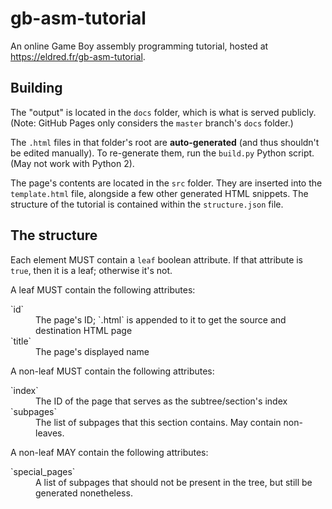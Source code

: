 # gb-asm-tutorial

An online Game Boy assembly programming tutorial, hosted at https://eldred.fr/gb-asm-tutorial.


## Building

The "output" is located in the `docs` folder, which is what is served publicly. (Note: GitHub Pages only considers the `master` branch's `docs` folder.)

The `.html` files in that folder's root are **auto-generated** (and thus shouldn't be edited manually). To re-generate them, run the `build.py` Python script. (May not work with Python 2).


The page's contents are located in the `src` folder. They are inserted into the `template.html` file, alongside a few other generated HTML snippets. The structure of the tutorial is contained within the `structure.json` file.


## The structure

Each element MUST contain a `leaf` boolean attribute. If that attribute is `true`, then it is a leaf; otherwise it's not.

A leaf MUST contain the following attributes:
<dl>
    <dt>`id`</dt><dd>The page's ID; `.html` is appended to it to get the source and destination HTML page</dd>
    <dt>`title`</dt><dd>The page's displayed name</dd>
</dl>

A non-leaf MUST contain the following attributes:
<dl>
    <dt>`index`</dt><dd>The ID of the page that serves as the subtree/section's index</dd>
    <dt>`subpages`</dt><dd>The list of subpages that this section contains. May contain non-leaves.</dd>
</dl>
A non-leaf MAY contain the following attributes:
<dl>
    <dt>`special_pages`</dt><dd>A list of subpages that should not be present in the tree, but still be generated nonetheless.</dd>
</dl>
